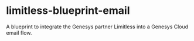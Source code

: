 # limitless-blueprint-email
A blueprint to integrate the Genesys partner Limitless into a Genesys Cloud email flow.
